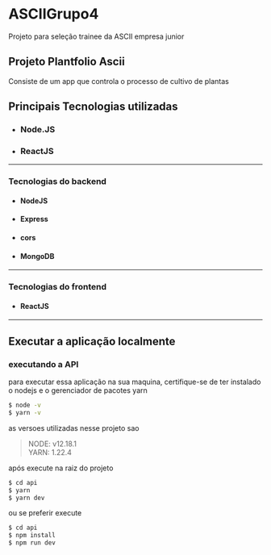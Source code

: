 # ASCIIGrupo4
Projeto para seleção trainee da ASCII empresa junior

## Projeto Plantfolio Ascii
Consiste de um app que controla o processo de cultivo de plantas

## Principais Tecnologias utilizadas
* ### Node.JS
* ### ReactJS
---

### Tecnologias do backend
* #### NodeJS
* #### Express
* #### cors
* #### MongoDB
---

### Tecnologias do frontend
* #### ReactJS
---

## Executar a aplicação localmente
### executando a API
para executar essa aplicação na sua maquina, certifique-se de ter instalado o nodejs e o gerenciador de pacotes yarn
```sh
$ node -v
$ yarn -v
```
as versoes utilizadas nesse projeto sao
> NODE: v12.18.1\
> YARN: 1.22.4

após execute na raiz do projeto
```sh
$ cd api
$ yarn
$ yarn dev
```
ou se preferir execute
```sh
$ cd api
$ npm install
$ npm run dev
```